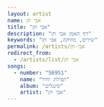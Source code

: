 ```yaml
---
layout: artist
name: אבי חן
title: "אבי חן"
description: "דף האמן אבי חן"
keywords: "שירים, מוזיקה, אבי חן"
permalink: /artists/אבי-חן
redirect_from:
  - /artists/list/אבי חן
songs:
  - number: "56951"
    name: "תפילת יחיד"
    album: "סינגלים"
    artist: "אבי חן"
---
```

